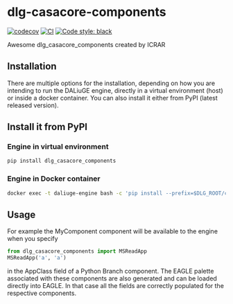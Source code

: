 # dlg-casacore-components

[![codecov](https://codecov.io/gh/ICRAR/dlg-casacore-components/branch/main/graph/badge.svg?token=dlg-casacore-components_token_here)](https://codecov.io/gh/ICRAR/dlg-casacore-components)
[![CI](https://github.com/ICRAR/dlg-casacore-components/actions/workflows/main.yml/badge.svg)](https://github.com/ICRAR/dlg-casacore-components/actions/workflows/main.yml)
[![Code style: black](https://img.shields.io/badge/code%20style-black-000000.svg)](https://github.com/psf/black)


Awesome dlg_casacore_components created by ICRAR

## Installation

There are multiple options for the installation, depending on how you are intending to run the DALiuGE engine, directly in a virtual environment (host) or inside a docker container. You can also install it either from PyPI (latest released version).

## Install it from PyPI

### Engine in virtual environment

```bash
pip install dlg_casacore_components
```

### Engine in Docker container

```bash
docker exec -t daliuge-engine bash -c 'pip install --prefix=$DLG_ROOT/code dlg_casacore_components'
```

## Usage

For example the MyComponent component will be available to the engine when you specify 

```python
from dlg_casacore_components import MSReadApp
MSReadApp('a', 'a')
```

in the AppClass field of a Python Branch component. The EAGLE palette associated with these components are also generated and can be loaded directly into EAGLE. In that case all the fields are correctly populated for the respective components.

